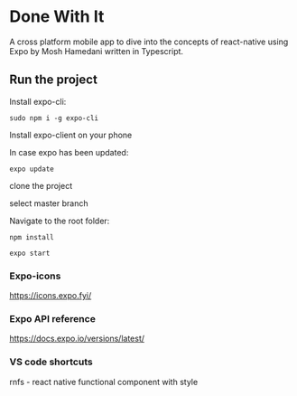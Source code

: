 # Done With It

A cross platform mobile app to dive into the concepts of react-native using Expo by Mosh Hamedani written in Typescript.

## Run the project

Install expo-cli:

```
sudo npm i -g expo-cli
```

Install expo-client on your phone

In case expo has been updated:

```
expo update
```

clone the project

select master branch

Navigate to the root folder:

```
npm install
```

```
expo start
```

### Expo-icons

https://icons.expo.fyi/

### Expo API reference

https://docs.expo.io/versions/latest/

### VS code shortcuts

rnfs - react native functional component with style
